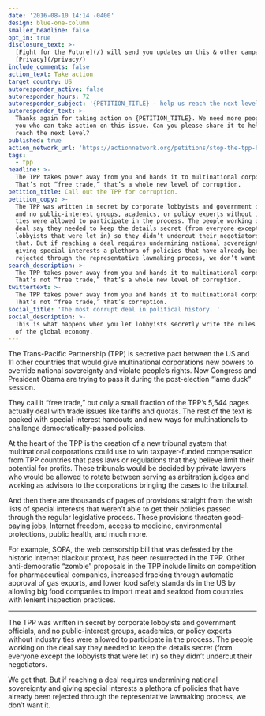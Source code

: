 ```yaml
---
date: '2016-08-10 14:14 -0400'
design: blue-one-column
smaller_headline: false
opt_in: true
disclosure_text: >-
  [Fight for the Future](/) will send you updates on this & other campaigns.
  [Privacy](/privacy/)
include_comments: false
action_text: Take action
target_country: US
autoresponder_active: false
autoresponder_hours: 72
autoresponder_subject: '{PETITION_TITLE} - help us reach the next level!'
autoresponder_text: >-
  Thanks again for taking action on {PETITION_TITLE}. We need more people like
  you who can take action on this issue. Can you please share it to help us
  reach the next level?
published: true
action_network_url: 'https://actionnetwork.org/petitions/stop-the-tpp-6/'
tags:
  - tpp
headline: >-
  The TPP takes power away from you and hands it to multinational corporations.
  That’s not “free trade,” that’s a whole new level of corruption. 
petition_title: Call out the TPP for corruption.
petition_copy: >-
  The TPP was written in secret by corporate lobbyists and government officials,
  and no public-interest groups, academics, or policy experts without industry
  ties were allowed to participate in the process. The people working on the
  deal say they needed to keep the details secret (from everyone except the
  lobbyists that were let in) so they didn’t undercut their negotiators. We get
  that. But if reaching a deal requires undermining national sovereignty and
  giving special interests a plethora of policies that have already been
  rejected through the representative lawmaking process, we don’t want it.
search_description: >-
  The TPP takes power away from you and hands it to multinational corporations.
  That’s not “free trade,” that’s a whole new level of corruption.
twittertext: >-
  The TPP takes power away from you and hands it to multinational corporations.
  That’s not “free trade,” that’s corruption.
social_title: 'The most corrupt deal in political history. '
social_description: >-
  This is what happens when you let lobbyists secretly write the rules for 40%
  of the global economy.
---
```

The Trans-Pacific Partnership (TPP) is secretive pact between the US and 11 other countries that would give multinational corporations new powers to override national sovereignty and violate people’s rights. Now Congress and President Obama are trying to pass it during the post-election “lame duck” session. 

They call it “free trade,” but only a small fraction of the TPP’s 5,544 pages actually deal with trade issues like tariffs and quotas. The rest of the text is packed with special-interest handouts and new ways for multinationals to challenge democratically-passed policies.

At the heart of the TPP is the creation of a new tribunal system that multinational corporations could use to win taxpayer-funded compensation from TPP countries that pass laws or regulations that they believe limit their potential for profits. These tribunals would be decided by private lawyers who would be allowed to rotate between serving as arbitration judges and working as advisors to the corporations bringing the cases to the tribunal. 

And then there are thousands of pages of provisions straight from the wish lists of special interests that weren’t able to get their policies passed through the regular legislative process. These provisions threaten good-paying jobs, Internet freedom, access to medicine, environmental protections, public health, and much more. 

For example, SOPA, the web censorship bill that was defeated by the historic Internet blackout protest, has been resurrected in the TPP. Other anti-democratic “zombie” proposals in the TPP include limits on competition for pharmaceutical companies, increased fracking through automatic approval of gas exports, and lower food safety standards in the US by allowing big food companies to import meat and seafood from countries with lenient inspection practices.

---

The TPP was written in secret by corporate lobbyists and government officials, and no public-interest groups, academics, or policy experts without industry ties were allowed to participate in the process. 
The people working on the deal say they needed to keep the details secret (from everyone except the lobbyists that were let in) so they didn’t undercut their negotiators. 

We get that. But if reaching a deal requires undermining national sovereignty and giving special interests a plethora of policies that have already been rejected through the representative lawmaking process, we don’t want it.
